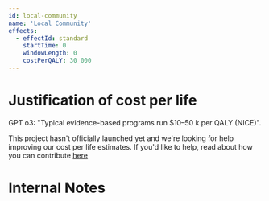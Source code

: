 ```yaml
---
id: local-community
name: 'Local Community'
effects:
  - effectId: standard
    startTime: 0
    windowLength: 0
    costPerQALY: 30_000
---
```


# Justification of cost per life

GPT o3: "Typical evidence-based programs run $10–50 k per QALY (NICE)".

This project hasn't officially launched yet and we're looking for help improving our cost per life estimates.
If you'd like to help, read about how you can contribute [here](https://github.com/impactlist/impactlist/blob/master/CONTRIBUTING.md)

# Internal Notes
